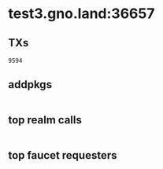 # test3.gno.land:36657

## TXs
```
9594
```

## addpkgs
```
```

## top realm calls
```
```

## top faucet requesters
```
```

